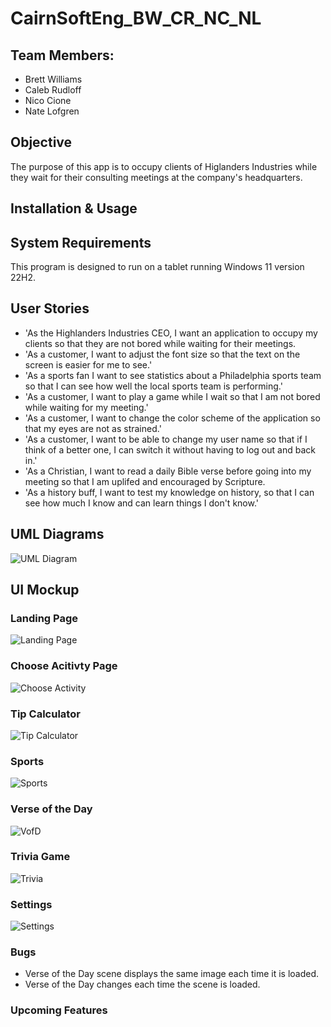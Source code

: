 # CairnSoftEng_BW_CR_NC_NL

## Team Members:
- Brett Williams
- Caleb Rudloff
- Nico Cione
- Nate Lofgren

## Objective
The purpose of this app is to occupy clients of Higlanders Industries while they wait for their consulting meetings at the company's headquarters.

## Installation & Usage

## System Requirements
This program is designed to run on a tablet running Windows 11 version 22H2.

## User Stories
- 'As the Highlanders Industries CEO, I want an application to occupy my clients so that they are not bored while waiting for their meetings.
- 'As a customer, I want to adjust the font size so that the text on the screen is easier for me to see.'
- 'As a sports fan I want to see statistics about a Philadelphia sports team so that I can see how well the local sports team is performing.'
- 'As a customer, I want to play a game while I wait so that I am not bored while waiting for my meeting.'
- 'As a customer, I want to change the color scheme of the application so that my eyes are not as strained.'
- 'As a customer, I want to be able to change my user name so that if I think of a better one, I can switch it without having to log out and back in.'
- 'As a Christian, I want to read a daily Bible verse before going into my meeting so that I am uplifed and encouraged by Scripture.
- 'As a history buff, I want to test my knowledge on history, so that I can see how much I know and can learn things I don't know.'

## UML Diagrams
![UML Diagram](https://github.com/Brettw347/CairnSoftEngFinal_BW_CR_NC_NL/blob/main/UML%20java%20class%20diagram.jpg)

## UI Mockup
### Landing Page
![Landing Page](https://github.com/Brettw347/CairnSoftEngFinal_BW_CR_NC_NL/blob/main/UI%20Mockups/Landing%20Page.png)

### Choose Acitivty Page
![Choose Activity](https://github.com/Brettw347/CairnSoftEngFinal_BW_CR_NC_NL/blob/main/UI%20Mockups/Choose%20Activity.png)

### Tip Calculator
![Tip Calculator](https://github.com/Brettw347/CairnSoftEngFinal_BW_CR_NC_NL/blob/main/UI%20Mockups/Tip%20Calculator.png)

### Sports 
![Sports](https://github.com/Brettw347/CairnSoftEngFinal_BW_CR_NC_NL/blob/main/UI%20Mockups/Sports.png)

### Verse of the Day
![VofD](https://github.com/Brettw347/CairnSoftEngFinal_BW_CR_NC_NL/blob/main/UI%20Mockups/Verse%20of%20the%20Day.png)

### Trivia Game
![Trivia](https://github.com/Brettw347/CairnSoftEngFinal_BW_CR_NC_NL/blob/main/UI%20Mockups/Trivia.png)

### Settings
![Settings](https://github.com/Brettw347/CairnSoftEngFinal_BW_CR_NC_NL/blob/main/UI%20Mockups/Settings.png)

### Bugs
- Verse of the Day scene displays the same image each time it is loaded. 
- Verse of the Day changes each time the scene is loaded.

### Upcoming Features

